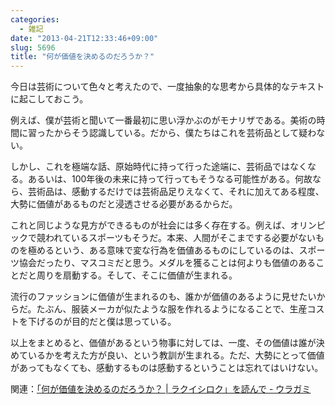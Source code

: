 ```yaml
---
categories:
  - 雑記
date: "2013-04-21T12:33:46+09:00"
slug: 5696
title: "何が価値を決めるのだろうか？"
---
```


今日は芸術について色々と考えたので、一度抽象的な思考から具体的なテキストに起こしておこう。

例えば、僕が芸術と聞いて一番最初に思い浮かぶのがモナリザである。美術の時間に習ったからそう認識している。だから、僕たちはこれを芸術品として疑わない。

しかし、これを極端な話、原始時代に持って行った途端に、芸術品ではなくなる。あるいは、100年後の未来に持って行ってもそうなる可能性がある。何故なら、芸術品は、感動するだけでは芸術品足りえなくて、それに加えてある程度、大勢に価値があるものだと浸透させる必要があるからだ。

これと同じような見方ができるものが社会には多く存在する。例えば、オリンピックで競われているスポーツもそうだ。本来、人間がそこまでする必要がないものを極めるという、ある意味で変な行為を価値あるものにしているのは、スポーツ協会だったり、マスコミだと思う。メダルを獲ることは何よりも価値のあることだと周りを扇動する。そして、そこに価値が生まれる。

流行のファッションに価値が生まれるのも、誰かが価値のあるように見せたいからだ。たぶん、服装メーカが似たような服を作れるようになることで、生産コストを下げるのが目的だと僕は思っている。

以上をまとめると、価値があるという物事に対しては、一度、その価値は誰が決めているかを考えた方が良い、という教訓が生まれる。ただ、大勢にとって価値があってもなくても、感動するものは感動するということは忘れてはいけない。

関連：[「何が価値を決めるのだろうか？ | ラクイシロク」を読んで - ウラガミ](http://akio6o6.hateblo.jp/entry/2013/04/21/135607)
